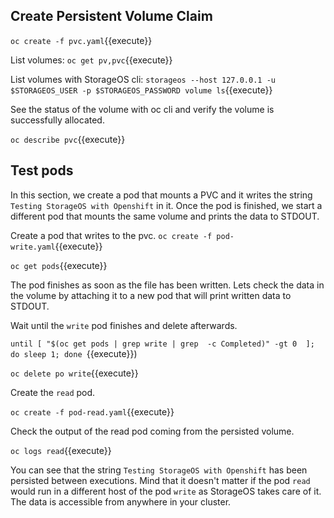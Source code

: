 ## Create Persistent Volume Claim

`oc create -f pvc.yaml`{{execute}}

List volumes:
`oc get pv,pvc`{{execute}}

List volumes with StorageOS cli:
`storageos --host 127.0.0.1 -u $STORAGEOS_USER -p $STORAGEOS_PASSWORD volume ls`{{execute}}

See the status of the volume with oc cli and verify the volume is successfully allocated. 

`oc describe pvc`{{execute}}

## Test pods

In this section, we create a pod that mounts a PVC and it writes the string `Testing StorageOS with Openshift` in it. Once the pod is finished, we start a different pod that mounts
the same volume and prints the data to STDOUT.

Create a pod that writes to the pvc. 
`oc create -f pod-write.yaml`{{execute}}

`oc get pods`{{execute}}

The pod finishes as soon as the file has been written. Lets check the data in the volume by attaching it to a new pod that will print written data to STDOUT.

Wait until the `write` pod finishes and delete afterwards.

`until [ "$(oc get pods | grep write | grep  -c Completed)" -gt 0  ]; do sleep 1; done `{{execute}})

`oc delete po write`{{execute}}

Create the `read` pod. 

`oc create -f pod-read.yaml`{{execute}}

Check the output of the read pod coming from the persisted volume.

`oc logs read`{{execute}}

You can see that the string `Testing StorageOS with Openshift` has been persisted between executions. Mind that it doesn't matter if the pod `read` would run
in a different host of the pod `write` as StorageOS takes care of it. The data is accessible from anywhere in your cluster.
